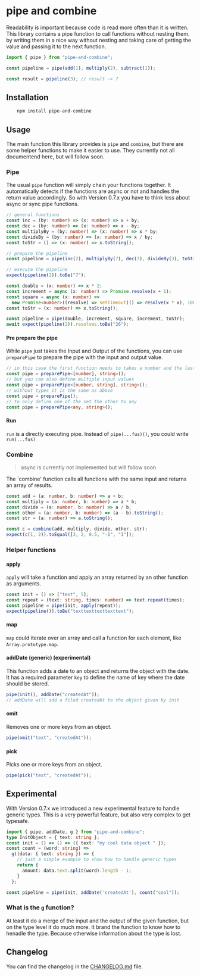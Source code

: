 # pipe and combine

Readability is important because code is read more often than it is written.
This library contains a pipe function to call functions without nesting them.
by writing them in a nice way without nesting and taking care of getting the value and passing it to the next function.

```ts
import { pipe } from "pipe-and-combine";

const pipeline = pipe(add(1), multiply(2), subtract(1));

const result = pipeline(3); // result -> 7
```

## Installation

```bash
    npm install pipe-and-combine
```

## Usage

The main function this library provides is `pipe` and `combine`, but there are some helper functions to make it easier to use.
They currently not all documentend here, but will follow soon.

### Pipe

The usual `pipe` function will simply chain your functions together.
It automatically detects if the functions are async or not and handles the return value accordingly.
So with Version 0.7.x you have to think less about async or sync pipe functions.

```ts
// general functions
const inc = (by: number) => (x: number) => x + by;
const dec = (by: number) => (x: number) => x - by;
const multiplyBy = (by: number) => (x: number) => x * by;
const divideBy = (by: number) => (x: number) => x / by;
const toStr = () => (x: number) => x.toString();

// prepare the pipeline
const pipeline = pipe(inc(2), multiplyBy(7), dec(7), divideBy(3), toStr());

// execute the pipeline
expect(pipeline(2)).toBe("7");
```

```ts
const double = (x: number) => x * 2;
const increment = async (x: number) => Promise.resolve(x + 1);
const square = async (x: number) =>
  new Promise<number>((resolve) => setTimeout(() => resolve(x * x), 100));
const toStr = (x: number) => x.toString();

const pipeline = pipe(double, increment, square, increment, toStr);
await expect(pipeline(2)).resolves.toBe("26");
```

#### Pre prepare the pipe

While `pipe` just takes the Input and Output of the functions,
you can use `preparePipe` to prepare the pipe with the input and output value.

```ts
// in this case the first function needs to takes a number and the last function returns a string
const pipe = preparePipe<[number], string>();
// but you can also define multiple input values
const pipe = preparePipe<[number, string], string>();
// without types it is the same as above
const pipe = preparePipe();
// to only define one of the set the other to any
const pipe = preparePipe<any, string>();
```

#### Run

`run` is a directly executing pipe. Instead of `pipe(...fus)()`, you could write `run(...fus)`

### Combine

> async is currently not implemented but will follow soon

The `combine' function calls all functions with the same input and returns an array of results.

```ts
const add = (a: number, b: number) => a + b;
const multiply = (a: number, b: number) => a * b;
const divide = (a: number, b: number) => a / b;
const other = (a: number, b: number) => (a - b).toString();
const str = (a: number) => a.toString();

const c = combine(add, multiply, divide, other, str);
expect(c(1, 2)).toEqual([3, 2, 0.5, "-1", "1"]);
```

### Helper functions

#### apply

`apply` will take a function and apply an array returned by an other function as arguments.

```ts
const init = () => ["text", 5];
const repeat = (text: string, times: number) => text.repeat(times);
const pipeline = pipe(init, apply(repeat));
expect(pipeline()).toBe("texttexttexttexttext");
```

#### map

`map` could iterate over an array and call a function for each element, like `Array.prototype.map`.

#### addDate (generic) (experimental)

This function adds a date to an object and returns the object with the date.
It has a required parameter `key` to define the name of key where the date should be stored.

```ts
pipe(init(), addDate("createdAt"));
// addDate will add a filed createdAt to the object given by init
```

#### omit

Removes one or more keys from an object.

```ts
pipe(omit("text", "createdAt"));
```

#### pick

Picks one or more keys from an object.

```ts
pipe(pick("text", "createdAt"));
```

## Experimental

With Version 0.7.x we introduced a new experimental feature to handle generic types.
This is a very powerful feature, but also very complex to get typesafe.

```ts
import { pipe, addDate, g } from "pipe-and-combine";
type InitObject = { text: string };
const init = () => () => ({ text: "my cool data object " });
const count = (word: string) =>
  g((data: { text: string }) => {
    // just a simple example to show how to handle generic types
    return {
      amount: data.text.split(word).length - 1;
    }
  };

const pipeline = pipe(init, addDate('createdAt'), count("cool"));
```

### What is the `g` function?

At least it do a merge of the input and the output of the given function, but on the type level it do much more.
It brand the function to know how to henadle the type. Because otherwise information about the type is lost.

## Changelog

You can find the changelog in the [CHANGELOG.md](https://github.com/CordlessWool/pipe-and-combine/blob/main/CHANGELOG.md) file.
